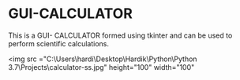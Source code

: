 # GUI-CALCULATOR
This is a GUI- CALCULATOR formed using tkinter and can be used
to perform scientific calculations.

<img src ="C:\Users\hardi\Desktop\Hardik\Python\Python 3.7\Projects\calculator-ss.jpg" height="100" width="100"
